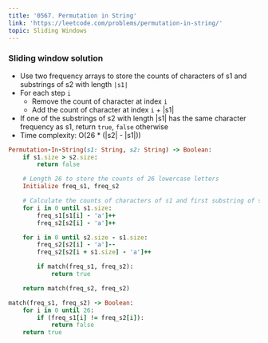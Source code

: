 ```yaml
---
title: '0567. Permutation in String'
link: 'https://leetcode.com/problems/permutation-in-string/'
topic: Sliding Windows
---
```


### Sliding window solution
- Use two frequency arrays to store the counts of characters of s1 and substrings of s2 with length `|s1|`
- For each step `i`
    - Remove the count of character at index `i`
    - Add the count of character at index `i` + |s1|
- If one of the substrings of s2 with length |s1| 
has the same character frequency as s1, return `true`, `false` otherwise
- Time complexity: O(26 * (|s2| - |s1|))

```ruby
Permutation-In-String(s1: String, s2: String) -> Boolean:
    if s1.size > s2.size:
        return false

    # Length 26 to store the counts of 26 lowercase letters
    Initialize freq_s1, freq_s2 

    # Calculate the counts of characters of s1 and first substring of s2 with length |s1|
    for i in 0 until s1.size:
        freq_s1[s1[i] - 'a']++
        freq_s2[s2[i] - 'a']++

    for i in 0 until s2.size - s1.size:
        freq_s2[s2[i] - 'a']--
        freq_s2[s2[i + s1.size] - 'a']++

        if match(freq_s1, freq_s2):
            return true

    return match(freq_s2, freq_s2)

match(freq_s1, freq_s2) -> Boolean:
    for i in 0 until 26:
        if (freq_s1[i] != freq_s2[i]):
            return false
    return true
```